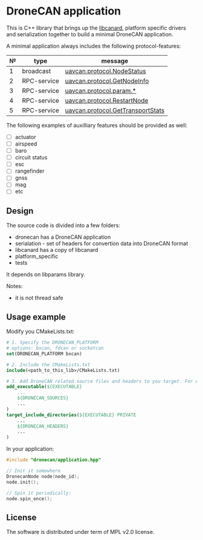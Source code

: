 # DroneCAN application

This is C++ library that brings up the [libcanard](https://github.com/dronecan/libcanard), platform specific drivers and serialization together to build a minimal DroneCAN application.

A minimal application always includes the following protocol-features:

| № | type      | message  |
| - | --------- | -------- |
| 1 | broadcast | [uavcan.protocol.NodeStatus](https://legacy.uavcan.org/Specification/7._List_of_standard_data_types/#nodestatus) |
| 2 | RPC-service | [uavcan.protocol.GetNodeInfo](https://legacy.uavcan.org/Specification/7._List_of_standard_data_types/#getnodeinfo) |
| 3 | RPC-service | [uavcan.protocol.param.*](https://legacy.uavcan.org/Specification/7._List_of_standard_data_types/#uavcanprotocolparam) |
| 4 | RPC-service | [uavcan.protocol.RestartNode](https://legacy.uavcan.org/Specification/7._List_of_standard_data_types/#restartnode) |
| 5 | RPC-service | [uavcan.protocol.GetTransportStats](https://legacy.uavcan.org/Specification/7._List_of_standard_data_types/#gettransportstats) |

The following examples of auxilliary features should be provided as well:

- [ ] actuator
- [ ] airspeed
- [ ] baro
- [ ] circuit status
- [ ] esc
- [ ] rangefinder
- [ ] gnss
- [ ] mag
- [ ] etc

## Design

The source code is divided into a few folders:

- dronecan has a DroneCAN application
- serialation - set of headers for convertion data into DroneCAN format
- libcanard has a copy of libcanard
- platform_specific
- tests

It depends on libparams library.

Notes:
- it is not thread safe

## Usage example

Modify you CMakeLists.txt:

```cmake
# 1. Specify the DRONECAN_PLATFORM
# options: bxcan, fdcan or socketcan
set(DRONECAN_PLATFORM bxcan)

# 2. Include the CMakeLists.txt
include(<path_to_this_lib>/CMakeLists.txt)

# 3. Add DroneCAN related source files and headers to you target. For example:
add_executable(${EXECUTABLE}
    ...
    ${DRONECAN_SOURCES}
    ...
)
target_include_directories(${EXECUTABLE} PRIVATE
    ...
    ${DRONECAN_HEADERS}
    ...
)
```

In your application:

```c++
#include "dronecan/application.hpp"

// Init it somewhere
DronecanNode node(node_id);
node.init();

// Spin it periodically:
node.spin_once();
```

## License

The software is distributed under term of MPL v2.0 license.
